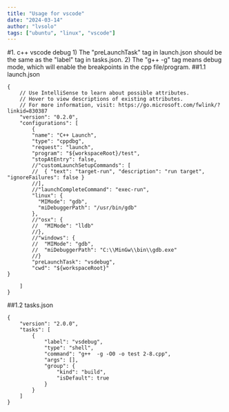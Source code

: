 ```yaml
---
title: "Usage for vscode"
date: "2024-03-14"
author: "lvsolo"
tags: ["ubuntu", "linux", "vscode"]
---
```

#1. c++ vscode debug 
    1) The "preLaunchTask" tag in launch.json should be the same as the "label" tag in tasks.json.
    2) The "g++ -g" tag means debug mode, which will enable the breakpoints in the cpp file/program.
##1.1 launch.json
```
{
    // Use IntelliSense to learn about possible attributes.
    // Hover to view descriptions of existing attributes.
    // For more information, visit: https://go.microsoft.com/fwlink/?linkid=830387
    "version": "0.2.0",
    "configurations": [
        {
        "name": "C++ Launch",
        "type": "cppdbg",
        "request": "launch",
        "program": "${workspaceRoot}/test",
        "stopAtEntry": false,
        //"customLaunchSetupCommands": [
        //  { "text": "target-run", "description": "run target", "ignoreFailures": false }
        //],
        //"launchCompleteCommand": "exec-run",
        "linux": {
          "MIMode": "gdb",
          "miDebuggerPath": "/usr/bin/gdb"
        },
        //"osx": {
        //  "MIMode": "lldb"
        //},
        //"windows": {
        //  "MIMode": "gdb",
        //  "miDebuggerPath": "C:\\MinGw\\bin\\gdb.exe"
        //}
        "preLaunchTask": "vsdebug", 
        "cwd": "${workspaceRoot}"
}

    ]
}
```
##1.2 tasks.json
```
{
    "version": "2.0.0",
    "tasks": [
        {
            "label": "vsdebug",
            "type": "shell",
            "command": "g++  -g -O0 -o test 2-8.cpp",
            "args": [],
            "group": {
                "kind": "build",
                "isDefault": true
            }
        }
    ]
}
```
